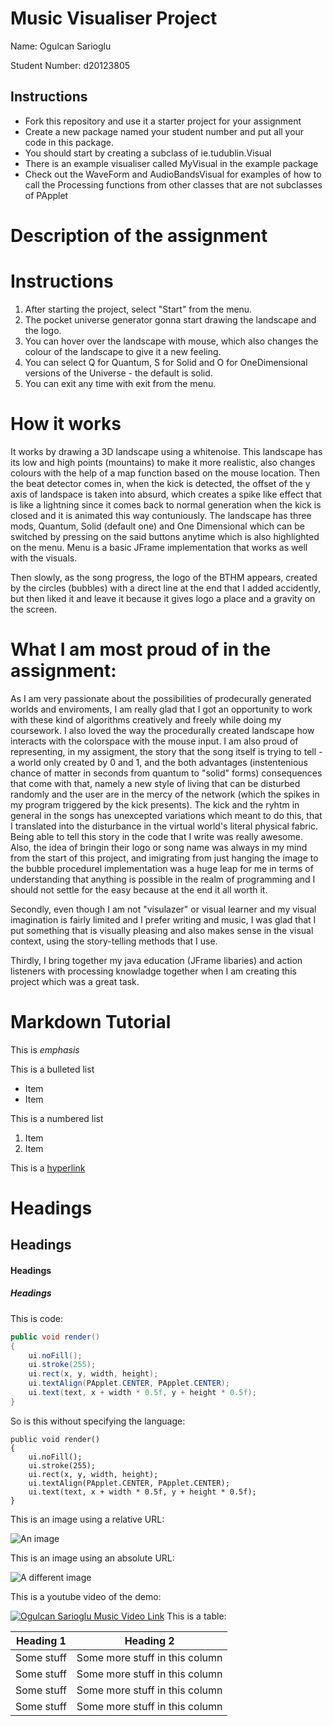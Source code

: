 # Music Visualiser Project

Name: Ogulcan Sarioglu

Student Number: d20123805

## Instructions
- Fork this repository and use it a starter project for your assignment
- Create a new package named your student number and put all your code in this package.
- You should start by creating a subclass of ie.tudublin.Visual
- There is an example visualiser called MyVisual in the example package
- Check out the WaveForm and AudioBandsVisual for examples of how to call the Processing functions from other classes that are not subclasses of PApplet

# Description of the assignment

# Instructions

1) After starting the project, select "Start" from the menu. 
2) The pocket universe generator gonna start drawing the landscape and the logo.
3) You can hover over the landscape with mouse, which also changes the colour of the landscape to give it a new feeling.
4) You can select Q for Quantum, S for Solid and O for OneDimensional versions of the Universe - the default is solid.
5) You can exit any time with exit from the menu. 

# How it works

It works by drawing a 3D landscape using a whitenoise. This landscape has its low and high points (mountains) to make it more realistic, also changes colours
with the help of a map function based on the mouse location. Then the beat detector comes in, when the kick is detected, the offset of the y axis of landspace is taken into absurd, which creates a spike like effect that is like a lightning since it comes back to normal generation when the kick is closed and it is animated this way
contuniously. The landscape has three mods, Quantum, Solid (default one) and One Dimensional which can be switched by pressing on the said buttons anytime which is
also highlighted on the menu. Menu is a basic JFrame implementation that works as well with the visuals.

Then slowly, as the song progress, the logo of the BTHM appears, created by the circles (bubbles) with a direct line at the end that I added accidently, but then
liked it and leave it because it gives logo a place and a gravity on the screen. 




# What I am most proud of in the assignment:

As I am very passionate about the possibilities of prodecurally generated worlds and enviroments, I am really glad that I got an opportunity to work
with these kind of algorithms creatively and freely while doing my coursework. I also loved the way the procedurally created landscape how interacts with the colorspace with the mouse input. I am also proud of representing, in my assigment, the story that the song itself is trying to tell - a world only created by 0 and 1, and the both advantages (instentenious chance of matter in seconds from quantum to "solid" forms) consequences that come with that, namely a new style of living that can be disturbed randomly and the user are in the mercy of the network (which the spikes in my
program triggered by the kick presents). The kick and the ryhtm in general in the songs has unexcepted variations which meant to do this, that I translated
into the disturbance in the virtual world's literal physical fabric. Being able to tell this story in the code that I write was really awesome. Also, the idea of bringin their logo or song name was always in my mind from the start of this project, and imigrating from just hanging the image to the bubble procedurel implementation was a huge leap for me in terms of understanding that anything is possible in the realm of programming and I should not settle for the easy because at the end it all worth it. 

Secondly, even though I am not "visulazer" or visual learner and my visual imagination is fairly limited and I prefer writing and music, I was glad that I
put something that is visually pleasing and also makes sense in the visual context, using the story-telling methods that I use. 

Thirdly, I bring together my java education (JFrame libaries) and action listeners with processing knowladge together when I am creating this project which was a great 
task. 

# Markdown Tutorial

This is *emphasis*

This is a bulleted list

- Item
- Item

This is a numbered list

1. Item
1. Item

This is a [hyperlink](http://bryanduggan.org)

# Headings
## Headings
#### Headings
##### Headings

This is code:

```Java
public void render()
{
	ui.noFill();
	ui.stroke(255);
	ui.rect(x, y, width, height);
	ui.textAlign(PApplet.CENTER, PApplet.CENTER);
	ui.text(text, x + width * 0.5f, y + height * 0.5f);
}
```

So is this without specifying the language:

```
public void render()
{
	ui.noFill();
	ui.stroke(255);
	ui.rect(x, y, width, height);
	ui.textAlign(PApplet.CENTER, PApplet.CENTER);
	ui.text(text, x + width * 0.5f, y + height * 0.5f);
}
```

This is an image using a relative URL:

![An image]([Imgur](https://i.imgur.com/aiv9azG.png))

This is an image using an absolute URL:

![A different image](https://bryanduggandotorg.files.wordpress.com/2019/02/infinite-forms-00045.png?w=595&h=&zoom=2)

This is a youtube video of the demo: 

[![Ogulcan Sarioglu Music Video Link](https://img.youtube.com/vi/8uoKCN-It0M/0.jpg)](https://youtu.be/8uoKCN-It0M)
This is a table:

| Heading 1 | Heading 2 |
|-----------|-----------|
|Some stuff | Some more stuff in this column |
|Some stuff | Some more stuff in this column |
|Some stuff | Some more stuff in this column |
|Some stuff | Some more stuff in this column |

